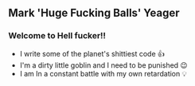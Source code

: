 ## Mark 'Huge Fucking Balls' Yeager
###      Welcome to Hell fucker!!

- I write some of the planet's shittiest code 👍
- I'm a dirty little goblin and I need to be punished 😉
- I am In a constant battle with my own retardation 💡

